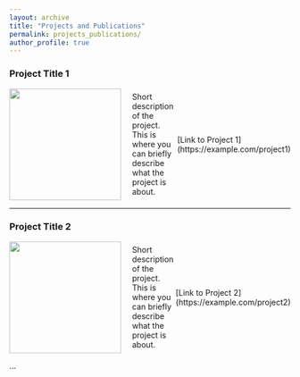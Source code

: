 ```yaml
---
layout: archive
title: "Projects and Publications"
permalink: projects_publications/
author_profile: true
---
```


### Project Title 1

<div style="display:flex; align-items:center;">
    <img src="/images/profile.png" style="width:200px; height:auto; margin-right:20px;">
    <div>
        Short description of the project. This is where you can briefly describe what the project is about.
    </div>
        [Link to Project 1](https://example.com/project1)
    
</div>

---

### Project Title 2

<div style="display:flex; align-items:center;">
    <img src="/images/profile.png" style="width:200px; height:auto; margin-right:20px;">
    <div>
        Short description of the project. This is where you can briefly describe what the project is about.
    </div>
        [Link to Project 2](https://example.com/project2)
    
</div>

...
